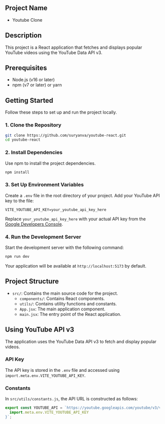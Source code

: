 ## Project Name

- Youtube Clone

## Description

This project is a React application that fetches and displays popular YouTube videos using the YouTube Data API v3.

## Prerequisites

- Node.js (v16 or later)
- npm (v7 or later) or yarn

## Getting Started

Follow these steps to set up and run the project locally.

### 1. Clone the Repository

```bash
git clone https://github.com/suryanva/youtube-react.git
cd youtube-react
```

### 2. Install Dependencies

Use npm to install the project dependencies.

```bash
npm install
```

### 3. Set Up Environment Variables

Create a `.env` file in the root directory of your project. Add your YouTube API key to the file:

```env
VITE_YOUTUBE_API_KEY=your_youtube_api_key_here
```

Replace `your_youtube_api_key_here` with your actual API key from the [Google Developers Console](https://console.developers.google.com/).

### 4. Run the Development Server

Start the development server with the following command:

```bash
npm run dev
```

Your application will be available at `http://localhost:5173` by default.

## Project Structure

- `src/`: Contains the main source code for the project.
  - `components/`: Contains React components.
  - `utils/`: Contains utility functions and constants.
  - `App.jsx`: The main application component.
  - `main.jsx`: The entry point of the React application.

## Using YouTube API v3

The application uses the YouTube Data API v3 to fetch and display popular videos.

### API Key

The API key is stored in the `.env` file and accessed using `import.meta.env.VITE_YOUTUBE_API_KEY`.

### Constants

In `src/utils/constants.js`, the API URL is constructed as follows:

```javascript
export const YOUTUBE_API = `https://youtube.googleapis.com/youtube/v3/videos?part=snippet%2CcontentDetails%2Cstatistics&chart=mostPopular&maxResults=50&regionCode=IN&key=${
  import.meta.env.VITE_YOUTUBE_API_KEY
}`;
```
